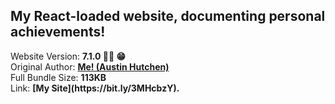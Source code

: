 <h2>My React-loaded website, documenting personal achievements!</h2> Website Version: <b> 7.1.0 🙌🏽 😁 </b>
<br/> Original Author: <u><b>Me! (Austin Hutchen) </b></u> 
<br/> Full Bundle Size: <b> 113KB </b>
<br/> Link: <b> [My Site](https://bit.ly/3MHcbzY). </b>

